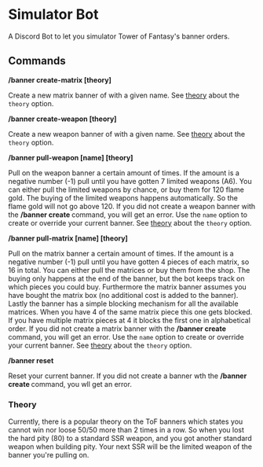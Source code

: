 # Simulator Bot

A Discord Bot to let you simulator Tower of Fantasy's banner orders.

## Commands

**/banner create-matrix <name> \[theory\]**

Create a new matrix banner of with a given name. See [theory](#theory) about the `theory` option.

**/banner create-weapon <name> \[theory\]**

Create a new weapon banner of with a given name. See [theory](#theory) about the `theory` option.

**/banner pull-weapon <amount> \[name\] \[theory\]**

Pull on the weapon banner a certain amount of times. If the amount is a negative number (-1) pull until you have gotten
7 limited weapons (A6). You can either pull the limited weapons by chance, or buy them for 120 flame gold. The buying
of the limited weapons happens automatically. So the flame gold will not go above 120. If you did not create a weapon
banner with the **/banner create <name>** command, you will get an error. Use the `name` option to create or override
your current banner. See [theory](#theory) about the `theory` option.

**/banner pull-matrix <amount> \[name\] \[theory\]**

Pull on the matrix banner a certain amount of times. If the amount is a negative number (-1) pull until you have gotten
4 pieces of each matrix, so 16 in total. You can either pull the matrices or buy them from the shop. The buying only
happens at the end of the banner, but the bot keeps track on which pieces you could buy. Furthermore the matrix banner
assumes you have bought the matrix box (no additional cost is added to the banner). Lastly the banner has a simple 
blocking mechanism for all the available matrices. When you have 4 of the same matrix piece this one gets blocked. If 
you have multiple matrix pieces at 4 it blocks the first one in alphabetical order. If you did not create a matrix
banner with the **/banner create <name>** command, you will get an error. Use the `name` option to create or override
your current banner. See [theory](#theory) about the `theory` option.

**/banner reset**

Reset your current banner. If you did not create a banner wth the **/banner create <name>** command, you wll get an
error.

### Theory

Currently, there is a popular theory on the ToF banners which states you cannot win nor loose 50/50 more than 2 times
in a row. So when you lost the hard pity (80) to a standard SSR weapon, and you got another standard weapon when
building pity. Your next SSR will be the limited weapon of the banner you're pulling on.
